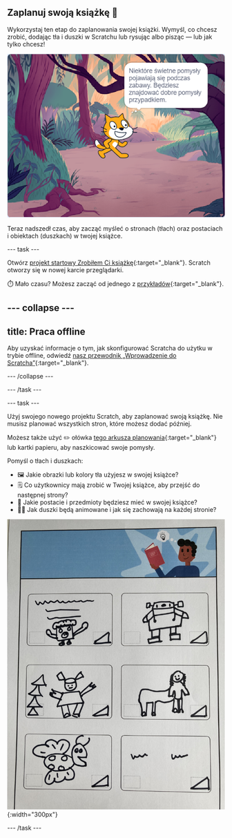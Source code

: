 ## Zaplanuj swoją książkę 📔

Wykorzystaj ten etap do zaplanowania swojej książki. Wymyśl, co chcesz zrobić, dodając tła i duszki w Scratchu lub rysując albo pisząc — lub jak tylko chcesz!

![Scena pokazująca duszka myślącego "Niektóre świetne pomysły pojawiają się podczas zabawy. Będziesz znajdować dobre pomysły przypadkiem."](images/best-ideas.png)

Teraz nadszedł czas, aby zacząć myśleć o stronach (tłach) oraz postaciach i obiektach (duszkach) w twojej książce.

--- task ---

Otwórz [projekt startowy Zrobiłem Ci książkę](https://scratch.mit.edu/projects/582223042/editor){:target="_blank"}. Scratch otworzy się w nowej karcie przeglądarki.

⏱️ Mało czasu? Możesz zacząć od jednego z [przykładów](https://scratch.mit.edu/studios/29082370){:target="_blank"}.

--- collapse ---
---
title: Praca offline
---

Aby uzyskać informacje o tym, jak skonfigurować Scratcha do użytku w trybie offline, odwiedź [nasz przewodnik „Wprowadzenie do Scratcha”](https://projects.raspberrypi.org/pl-PL/projects/getting-started-scratch){:target="_blank"}.

--- /collapse ---

--- /task ---

--- task ---

Użyj swojego nowego projektu Scratch, aby zaplanować swoją książkę. Nie musisz planować wszystkich stron, które możesz dodać później.

Możesz także użyć ✏️ ołówka [tego arkusza planowania](resources/i-made-a-book-worksheet.pdf){:target="_blank"} lub kartki papieru, aby naszkicować swoje pomysły.

Pomyśl o tłach i duszkach:
- 🖼️ Jakie obrazki lub kolory tła użyjesz w swojej książce?
- 🗒️ Co użytkownicy mają zrobić w Twojej książce, aby przejść do następnej strony?
- 🦁 Jakie postacie i przedmioty będziesz mieć w swojej książce?
- 🏃‍♀️ Jak duszki będą animowane i jak się zachowają na każdej stronie?

![Przykład wypełnionego przez dziecko arkusza planowania do pobrania. Ręcznie rysowane projekty wypełniają sześć prostokątów na stronie.](images/design-example.jpg){:width="300px"}

--- /task ---
